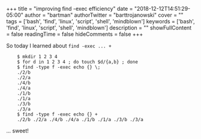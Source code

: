 +++
title = "improving find -exec efficiency"
date = "2018-12-12T14:51:29-05:00"
author = "bartman"
authorTwitter = "barttrojanowski"
cover = ""
tags = ['bash', 'find', 'linux', 'script', 'shell', 'mindblown']
keywords = ['bash', 'find', 'linux', 'script', 'shell', 'mindblown']
description = ""
showFullContent = false
readingTime = false
hideComments = false
+++

So today I learned about `find -exec ... +`

<!--more-->

        $ mkdir 1 2 3 4
        $ for d in 1 2 3 4 ; do touch $d/{a,b} ; done
        $ find -type f -exec echo {} \;
        ./2/b
        ./2/a
        ./4/b
        ./4/a
        ./1/b
        ./1/a
        ./3/b
        ./3/a
        $ find -type f -exec echo {} +
        ./2/b ./2/a ./4/b ./4/a ./1/b ./1/a ./3/b ./3/a

... sweet!